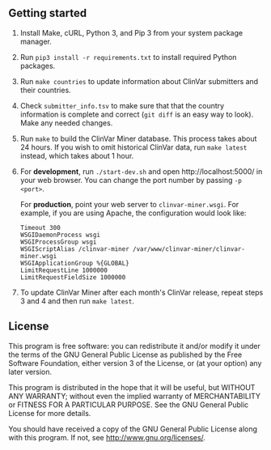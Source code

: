 ## Getting started

1. Install Make, cURL, Python 3, and Pip 3 from your system package manager.

2. Run `pip3 install -r requirements.txt` to install required Python packages.

3. Run `make countries` to update information about ClinVar submitters and their
   countries.

4. Check `submitter_info.tsv` to make sure that that the country information is
   complete and correct (`git diff` is an easy way to look). Make any needed
   changes.

5. Run `make` to build the ClinVar Miner database. This process takes about 24
   hours. If you wish to omit historical ClinVar data, run `make latest`
   instead, which takes about 1 hour.

6. For **development**, run `./start-dev.sh` and open http://localhost:5000/ in
   your web browser. You can change the port number by passing `-p <port>`.

   For **production**, point your web server to `clinvar-miner.wsgi`. For
   example, if you are using Apache, the configuration would look like:

   ```
   Timeout 300
   WSGIDaemonProcess wsgi
   WSGIProcessGroup wsgi
   WSGIScriptAlias /clinvar-miner /var/www/clinvar-miner/clinvar-miner.wsgi
   WSGIApplicationGroup %{GLOBAL}
   LimitRequestLine 1000000
   LimitRequestFieldSize 1000000
   ```

7. To update ClinVar Miner after each month's ClinVar release, repeat steps 3
   and 4 and then run `make latest`.

## License
This program is free software: you can redistribute it and/or modify it under
the terms of the GNU General Public License as published by the Free Software
Foundation, either version 3 of the License, or (at your option) any later
version.

This program is distributed in the hope that it will be useful, but WITHOUT ANY
WARRANTY; without even the implied warranty of MERCHANTABILITY or FITNESS FOR A
PARTICULAR PURPOSE.  See the GNU General Public License for more details.

You should have received a copy of the GNU General Public License along with
this program.  If not, see <http://www.gnu.org/licenses/>.
